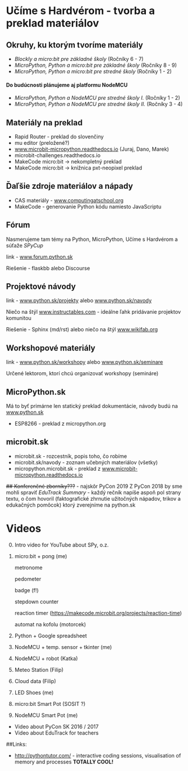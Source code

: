 # Učíme s Hardvérom - tvorba a preklad materiálov

## Okruhy, ku ktorým tvoríme materiály
*  *Blockly a micro:bit pre základné školy* (Ročníky 6 - 7)
*  *MicroPython, Python a micro:bit pre základné školy*  (Ročníky 8 - 9)
*  *MicroPython, Python a micro:bit pre stredné školy* (Ročníky 1 - 2)

#### Do budúcnosti plánujeme aj platformu NodeMCU
*  *MicroPython, Python a NodeMCU pre stredné školy I.* (Ročníky 1 - 2)
*  *MicroPython, Python a NodeMCU pre stredné školy II.* (Ročníky 3 - 4)

## Materiály na preklad
* Rapid Router - preklad do slovenčiny
* mu editor (preložené?)
* www.microbit-micropython.readthedocs.io (Juraj, Dano, Marek)
* microbit-challenges.readthedocs.io
* MakeCode micro:bit -> nekompletný preklad
* MakeCode micro:bit -> knižnica pxt-neopixel preklad

## Ďaľšie zdroje materiálov a nápady
* CAS materiály - www.computingatschool.org
* MakeCode - generovanie Python kódu namiesto JavaScriptu

## Fórum
Nasmerujeme tam témy na Python, MicroPython, Učíme s Hardvérom a súťaže _SPyCup_

link - www.forum.python.sk

Riešenie - flaskbb alebo Discourse

## Projektové návody
link - www.python.sk/projekty alebo www.python.sk/navody

Niečo na štýl www.instructables.com - ideálne ľahk pridávanie projektov komunitou

Riešenie - Sphinx (md/rst) alebo niečo na štýl www.wikifab.org

## Workshopové materiály
link - www.python.sk/workshopy alebo www.python.sk/seminare

Určené lektorom, ktorí chcú organizovať workshopy (semináre)

## MicroPython.sk
Má to byť primárne len statický preklad dokumentácie, návody budú na www.python.sk
*  ESP8266 - preklad z micropython.org

## microbit.sk
* microbit.sk - rozcestník, popis toho, čo robíme
* microbit.sk/navody - zoznam učebných materiálov (všetky)
* micropython.microbit.sk - preklad z www.microbit-micropython.readthedocs.io

~~## Konferenčné zborníky???~~ - najskôr PyCon 2019
Z PyCon 2018 by sme mohli spraviť *EduTrack Summary* - každý rečník napíše aspoň pol strany textu, o čom hovoril (faktografické zhrnutie užitočných nápadov, trikov a edukačných pomôcok) ktorý zverejníme na python.sk



# Videos

 0. Intro video for YouTube about SPy, o.z.
 1. micro:bit + pong (me)
    
    metronome
    
    pedometer
    
    badge (f!)
    
    stepdown counter
    
    reaction timer (https://makecode.microbit.org/projects/reaction-time)
    
    automat na kofolu (motorcek)
 
 2. Python + Google spreadsheet
 3. NodeMCU + temp. sensor + tkinter (me)
 4. NodeMCU + robot (Katka)
 5. Meteo Station (Filip)
 6. Cloud data (Filip)
 7. LED Shoes (me)
 8. micro:bit Smart Pot (SOSIT ?)
 9. NodeMCU Smart Pot (me)

 
 + Video about PyCon SK 2016 / 2017
 + Video about EduTrack for teachers
 
 ##Links:

*  http://pythontutor.com/ - interactive coding sessions, visualisation of memory and processes __TOTALLY COOL!__
